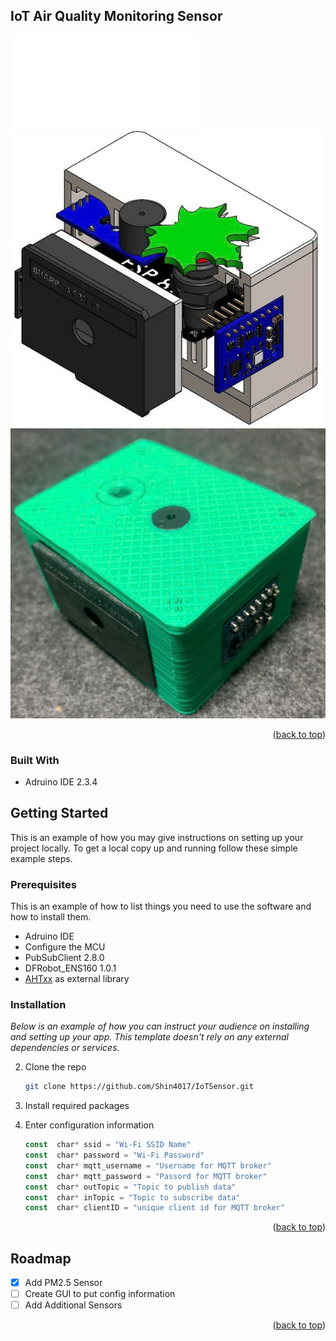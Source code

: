 <!-- ABOUT THE PROJECT -->
## IoT Air Quality Monitoring Sensor
![Overview](../Img/design.pdf)
![Case Design](../Img/top.jpg)
![Hardware](../Img/actual.jpg)

<p align="right">(<a href="#readme-top">back to top</a>)</p>



### Built With

* Adruino IDE 2.3.4

<!-- GETTING STARTED -->
## Getting Started

This is an example of how you may give instructions on setting up your project locally.
To get a local copy up and running follow these simple example steps.

### Prerequisites

This is an example of how to list things you need to use the software and how to install them.
* Adruino IDE
* Configure the MCU
* PubSubClient 2.8.0
* DFRobot_ENS160 1.0.1
* [AHTxx](https://github.com/enjoyneering/AHTxx) as external library 

### Installation

_Below is an example of how you can instruct your audience on installing and setting up your app. This template doesn't rely on any external dependencies or services._

2. Clone the repo
   ```sh
   git clone https://github.com/Shin4017/IoTSensor.git
   ```
3. Install required packages
  
4. Enter configuration information
   ```js
   const  char* ssid = "Wi-Fi SSID Name"
   const  char* password = "Wi-Fi Password"
   const  char* mqtt_username = "Username for MQTT broker"
   const  char* mqtt_password = "Passord for MQTT broker"
   const  char* outTopic = "Topic to publish data"
   const  char* inTopic = "Topic to subscribe data"
   const  char* clientID = "unique client id for MQTT broker"
   ```

<p align="right">(<a href="#readme-top">back to top</a>)</p>



<!-- ROADMAP -->
## Roadmap

- [x] Add PM2.5 Sensor
- [ ] Create GUI to put config information
- [ ] Add Additional Sensors

<p align="right">(<a href="#readme-top">back to top</a>)</p>
